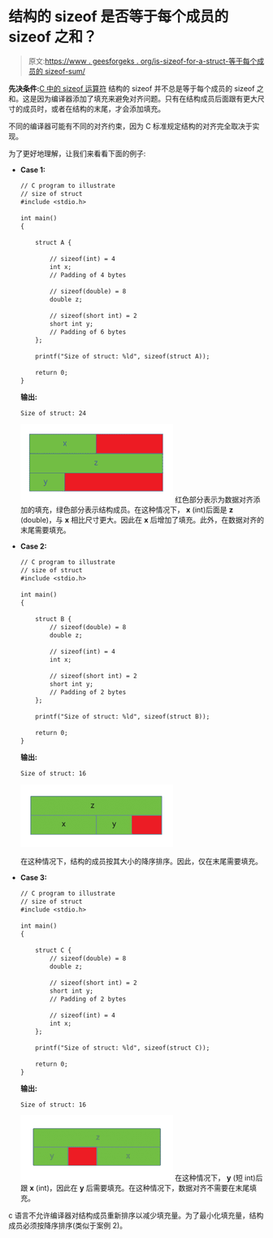# 结构的 sizeof 是否等于每个成员的 sizeof 之和？

> 原文:[https://www . geesforgeks . org/is-sizeof-for-a-struct-等于每个成员的 sizeof-sum/](https://www.geeksforgeeks.org/is-sizeof-for-a-struct-equal-to-the-sum-of-sizeof-of-each-member/)

**先决条件:**[C 中的 sizeof 运算符](https://www.geeksforgeeks.org/sizeof-operator-c/)
结构的 sizeof 并不总是等于每个成员的 sizeof 之和。这是因为编译器添加了填充来避免对齐问题。只有在结构成员后面跟有更大尺寸的成员时，或者在结构的末尾，才会添加填充。

不同的编译器可能有不同的对齐约束，因为 C 标准规定结构的对齐完全取决于实现。

为了更好地理解，让我们来看看下面的例子:

*   **Case 1:**

    ```
    // C program to illustrate
    // size of struct
    #include <stdio.h>

    int main()
    {

        struct A {

            // sizeof(int) = 4
            int x;
            // Padding of 4 bytes

            // sizeof(double) = 8
            double z;

            // sizeof(short int) = 2
            short int y;
            // Padding of 6 bytes
        };

        printf("Size of struct: %ld", sizeof(struct A));

        return 0;
    }
    ```

    **输出:**

    ```
    Size of struct: 24

    ```

    ![](img/e2c456e5755e231719f873e513e24955.png)
    红色部分表示为数据对齐添加的填充，绿色部分表示结构成员。在这种情况下， **x** (int)后面是 **z** (double)，与 **x** 相比尺寸更大。因此在 **x** 后增加了填充。此外，在数据对齐的末尾需要填充。

*   **Case 2:**

    ```
    // C program to illustrate
    // size of struct
    #include <stdio.h>

    int main()
    {

        struct B {
            // sizeof(double) = 8
            double z;

            // sizeof(int) = 4
            int x;

            // sizeof(short int) = 2
            short int y;
            // Padding of 2 bytes
        };

        printf("Size of struct: %ld", sizeof(struct B));

        return 0;
    }
    ```

    **输出:**

    ```
    Size of struct: 16

    ```

    ![](img/48f4ecc03f389ec52a7b700154c34c70.png)

    在这种情况下，结构的成员按其大小的降序排序。因此，仅在末尾需要填充。

*   **Case 3:**

    ```
    // C program to illustrate
    // size of struct
    #include <stdio.h>

    int main()
    {

        struct C {
            // sizeof(double) = 8
            double z;

            // sizeof(short int) = 2
            short int y;
            // Padding of 2 bytes

            // sizeof(int) = 4
            int x;
        };

        printf("Size of struct: %ld", sizeof(struct C));

        return 0;
    }
    ```

    **输出:**

    ```
    Size of struct: 16

    ```

    ![](img/3481335218fa940883f8ea8243337bc4.png)
    在这种情况下， **y** (短 int)后跟 **x** (int)，因此在 **y** 后需要填充。在这种情况下，数据对齐不需要在末尾填充。

c 语言不允许编译器对结构成员重新排序以减少填充量。为了最小化填充量，结构成员必须按降序排序(类似于案例 2)。